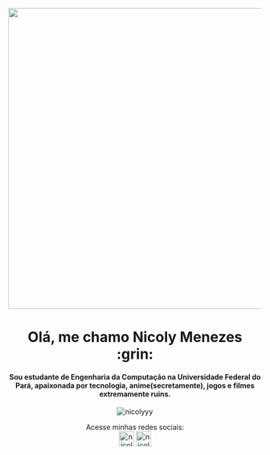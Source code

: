 <p align="center">
<img  src="https://i.postimg.cc/KF84hbsM/octocat-2.png" width="600" height="auto" align="center"  >
</p>

<h1 align="center">Olá, me chamo Nicoly Menezes :grin:</h1>
<h4 align="center">Sou estudante de Engenharia da Computação na Universidade Federal do Pará,
  apaixonada por tecnologia, anime(secretamente), jogos e filmes extremamente ruins.  </h4>

<p align="center"> <img src="https://github-readme-stats.vercel.app/api?username=nicolyyy&show_icons=true" alt="nicolyyy" /> </p>


<p align="center">
  Acesse minhas redes sociais: <br>
<a  href="https://linkedin.com/in/nicoly-menezes" target="blank"><img align="center" src="https://cdn.jsdelivr.net/npm/simple-icons@3.0.1/icons/linkedin.svg" alt="nicoly menezes" height="30" width="30" /></a>
<a href="https://www.behance.net/nicoly-menezes" target="blank"><img align="center" src="https://cdn.jsdelivr.net/npm/simple-icons@3.0.1/icons/behance.svg" alt="nicoly menezes" height="30" width="30" /></a>
</p>
